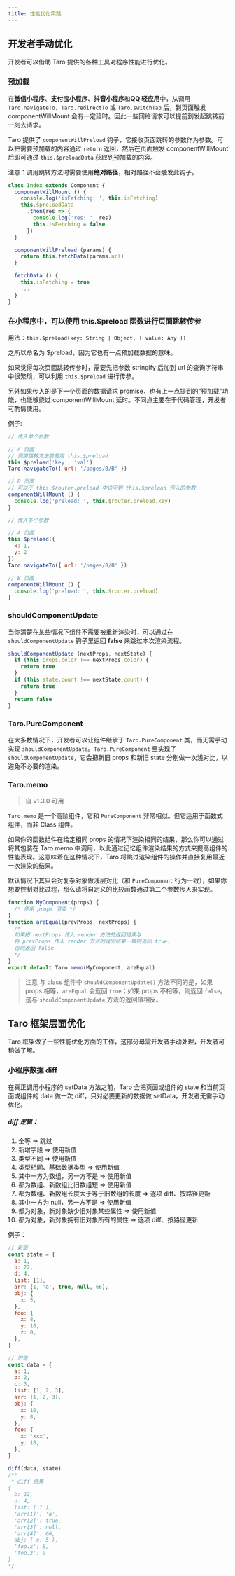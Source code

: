```yaml
---
title: 性能优化实践
---
```


## 开发者手动优化

开发者可以借助 Taro 提供的各种工具对程序性能进行优化。

### 预加载

在**微信小程序**、**支付宝小程序**、**抖音小程序**和**QQ 轻应用**中，从调用 `Taro.navigateTo`、`Taro.redirectTo` 或 `Taro.switchTab` 后，到页面触发 componentWillMount 会有一定延时。因此一些网络请求可以提前到发起跳转前一刻去请求。

Taro 提供了 `componentWillPreload` 钩子，它接收页面跳转的参数作为参数。可以把需要预加载的内容通过 `return` 返回，然后在页面触发 componentWillMount 后即可通过 `this.$preloadData` 获取到预加载的内容。

注意：调用跳转方法时需要使用**绝对路径**，相对路径不会触发此钩子。

```jsx
class Index extends Component {
  componentWillMount () {
    console.log('isFetching: ', this.isFetching)
    this.$preloadData
      .then(res => {
        console.log('res: ', res)
        this.isFetching = false
      })
  }

  componentWillPreload (params) {
    return this.fetchData(params.url)
  }

  fetchData () {
    this.isFetching = true
    ...
  }
}
```

### 在小程序中，可以使用 this.$preload 函数进行页面跳转传参

用法：`this.$preload(key: String | Object, [ value: Any ])`

之所以命名为 $preload，因为它也有一点预加载数据的意味。

如果觉得每次页面跳转传参时，需要先把参数 stringify 后加到 url 的查询字符串中很繁琐，可以利用 `this.$preload` 进行传参。

另外如果传入的是下一个页面的数据请求 promise，也有上一点提到的“预加载”功能，也能够绕过 componentWillMount 延时。不同点主要在于代码管理，开发者可酌情使用。

例子:

```js
// 传入单个参数

// A 页面
// 调用跳转方法前使用 this.$preload
this.$preload('key', 'val')
Taro.navigateTo({ url: '/pages/B/B' })

// B 页面
// 可以于 this.$router.preload 中访问到 this.$preload 传入的参数
componentWillMount () {
  console.log('preload: ', this.$router.preload.key)
}
```

```js
// 传入多个参数

// A 页面
this.$preload({
  x: 1,
  y: 2
})
Taro.navigateTo({ url: '/pages/B/B' })

// B 页面
componentWillMount () {
  console.log('preload: ', this.$router.preload)
}
```

### shouldComponentUpdate

当你清楚在某些情况下组件不需要被重新渲染时，可以通过在 `shouldComponentUpdate` 钩子里返回 **false** 来跳过本次渲染流程。

```js
shouldComponentUpdate (nextProps, nextState) {
  if (this.props.color !== nextProps.color) {
    return true
  }
  if (this.state.count !== nextState.count) {
    return true
  }
  return false
}
```

### Taro.PureComponent

在大多数情况下，开发者可以让组件继承于 `Taro.PureComponent` 类，而无需手动实现 `shouldComponentUpdate`。`Taro.PureComponent` 里实现了 `shouldComponentUpdate`，它会把新旧 props 和新旧 state 分别做一次浅对比，以避免不必要的渲染。

### Taro.memo

> 自 v1.3.0 可用

`Taro.memo` 是一个高阶组件，它和 `PureComponent` 非常相似。但它适用于函数式组件，而非 Class 组件。

如果你的函数组件在给定相同 props 的情况下渲染相同的结果，那么你可以通过将其包装在 Taro.memo 中调用，以此通过记忆组件渲染结果的方式来提高组件的性能表现。这意味着在这种情况下，Taro 将跳过渲染组件的操作并直接复用最近一次渲染的结果。

默认情况下其只会对复杂对象做浅层对比（和 `PureComponent` 行为一致），如果你想要控制对比过程，那么请将自定义的比较函数通过第二个参数传入来实现。

```jsx
function MyComponent(props) {
  /* 使用 props 渲染 */
}
function areEqual(prevProps, nextProps) {
  /*
  如果把 nextProps 传入 render 方法的返回结果与
  将 prevProps 传入 render 方法的返回结果一致则返回 true，
  否则返回 false
  */
}
export default Taro.memo(MyComponent, areEqual)
```

> 注意
> 与 class 组件中 `shouldComponentUpdate()` 方法不同的是，如果 props 相等，`areEqual` 会返回 `true`；如果 props 不相等，则返回 `false`。这与 `shouldComponentUpdate` 方法的返回值相反。

## Taro 框架层面优化

Taro 框架做了一些性能优化方面的工作，这部分毋需开发者手动处理，开发者可稍做了解。

### 小程序数据 diff

在真正调用小程序的 setData 方法之前，Taro 会把页面或组件的 state 和当前页面或组件的 data 做一次 diff，只对必要更新的数据做 setData，开发者无需手动优化。

##### diff 逻辑：

1. 全等 => 跳过
2. 新增字段 => 使用新值
3. 类型不同 => 使用新值
4. 类型相同、基础数据类型 => 使用新值
5. 其中一方为数组，另一方不是 => 使用新值
6. 都为数组、新数组比旧数组短 => 使用新值
7. 都为数组、新数组长度大于等于旧数组的长度 => 逐项 diff、按路径更新
8. 其中一方为 null，另一方不是 => 使用新值
9. 都为对象，新对象缺少旧对象某些属性 => 使用新值
10. 都为对象，新对象拥有旧对象所有的属性 => 逐项 diff、按路径更新

例子：

```js
// 新值
const state = {
  a: 1,
  b: 22,
  d: 4,
  list: [1],
  arr: [1, 'a', true, null, 66],
  obj: {
    x: 5,
  },
  foo: {
    x: 8,
    y: 10,
    z: 0,
  },
}

// 旧值
const data = {
  a: 1,
  b: 2,
  c: 3,
  list: [1, 2, 3],
  arr: [1, 2, 3],
  obj: {
    x: 10,
    y: 8,
  },
  foo: {
    x: 'xxx',
    y: 10,
  },
}

diff(data, state)
/**
 * diff 结果
{
  b: 22,
  d: 4,
  list: [ 1 ],
  'arr[1]': 'a',
  'arr[2]': true,
  'arr[3]': null,
  'arr[4]': 66,
  obj: { x: 5 },
  'foo.x': 8,
  'foo.z': 0
}
*/
```
